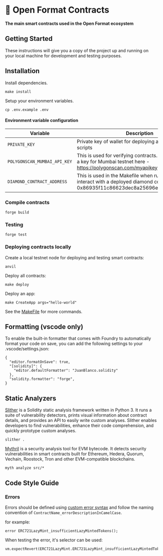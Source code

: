 # 📜 Open Format Contracts

**The main smart contracts used in the Open Format ecosystem**

## Getting Started

These instructions will give you a copy of the project up and running on your local machine for development and testing purposes.

## Installation

Install dependencies.

```
make install
```

Setup your environment variables.

```
cp .env.example .env
```

#### Environment variable configuration

| Variable                     | Description                                                                                                                                      |
| ---------------------------- | ------------------------------------------------------------------------------------------------------------------------------------------------ |
| `PRIVATE_KEY`                | Private key of wallet for deploying and interacting with scripts                                                                                 |
| `POLYGONSCAN_MUMBAI_API_KEY` | This is used for verifying contracts. You can generate a key for Mumbai testnet here - https://polygonscan.com/myapikey                          |
| `DIAMOND_CONTRACT_ADDRESS`   | This is used in the Makefile when running scripts that interact with a deployed diamond contract. e.g 0x86935f11c86623dec8a25696e1c19a8659cbf95d |

### Compile contracts

```
forge build
```

### Testing

```
forge test
```

### Deploying contracts locally

Create a local testnet node for deploying and testing smart contracts:

```
anvil
```

Deploy all contracts:

```
make deploy
```

Deploy an app:

```
make CreateApp args="hello-world"
```

See the [MakeFile](Makefile) for more commands.

## Formatting (vscode only)

To enable the built-in formatter that comes with Foundry to automatically format your code on save, you can add the following settings to your .vscode/settings.json:

```
{
  "editor.formatOnSave": true,
  "[solidity]": {
    "editor.defaultFormatter": "JuanBlanco.solidity"
  },
  "solidity.formatter": "forge",
}
```

## Static Analyzers

[Slither](https://github.com/crytic/slither) is a Solidity static analysis framework written in Python 3. It runs a suite of vulnerability detectors, prints visual information about contract details, and provides an API to easily write custom analyses. Slither enables developers to find vulnerabilities, enhance their code comprehension, and quickly prototype custom analyses.

```
slither .
```

[Mythril](https://github.com/ConsenSys/mythril) is a security analysis tool for EVM bytecode. It detects security vulnerabilities in smart contracts built for Ethereum, Hedera, Quorum, Vechain, Roostock, Tron and other EVM-compatible blockchains.

```
myth analyze src/*
```

## Code Style Guide

### Errors

Errors should be defined using [custom error syntax](https://blog.soliditylang.org/2021/04/21/custom-errors/) and follow the naming convention of `ContractName_errorDescriptionInCamelCase`.

for example:

```solidity
error ERC721LazyMint_insufficientLazyMintedTokens();
```

When testing the error, it's selector can be used:

```solidity
vm.expectRevert(ERC721LazyMint.ERC721LazyMint_insufficientLazyMintedTokens.selector);
```
